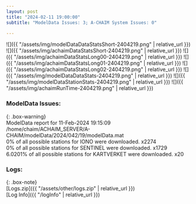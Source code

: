 ```yaml
---
layout: post
title: "2024-02-11 19:00:00"
subtitle: "ModelData Issues: 3; A-CHAIM System Issues: 0"

---
```


![]({{ "/assets/img/modelDataDataStatsShort-2404219.png" | relative_url }})
![]({{ "/assets/img/achaimDataStatsShort-2404219.png" | relative_url }})
![]({{ "/assets/img/achaimDataStatsLong00-2404219.png" | relative_url }})
![]({{ "/assets/img/achaimDataStatsLong01-2404219.png" | relative_url }})
![]({{ "/assets/img/achaimDataStatsLong02-2404219.png" | relative_url }})
![]({{ "/assets/img/modelDataDataStats-2404219.png" | relative_url }})
![]({{ "/assets/img/modelDataStationStats-2404219.png" | relative_url }})
![]({{ "/assets/img/achaimRunTime-2404219.png" | relative_url }})


### ModelData Issues:  
  
{: .box-warning}  
 ModelData report for 11-Feb-2024 19:15:09   
 /home/chaim/ACHAIM_SERVER/A-CHAIM/modelData/2024/042/19/modelData.mat   
 0% of all possible stations for IONO were downloaded. x2274   
 0% of all possible stations for SENTINEL were downloaded. x1729   
 6.0201% of all possible stations for KARTVERKET were downloaded. x20   
  


### Logs:  
  
{: .box-note}  
[Logs.zip]({{ "/assets/other/logs.zip" | relative_url }})  
[Log Info]({{ "/logInfo" | relative_url }})  
